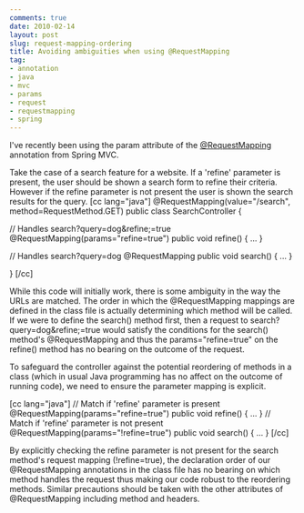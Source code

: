 ```yaml
---
comments: true
date: 2010-02-14
layout: post
slug: request-mapping-ordering
title: Avoiding ambiguities when using @RequestMapping
tag:
- annotation
- java
- mvc
- params
- request
- requestmapping
- spring
---
```


I've recently been using the param attribute of the [@RequestMapping](http://static.springsource.org/spring/docs/3.0.x/javadoc-api/org/springframework/web/bind/annotation/RequestMapping.html) annotation from Spring MVC.

Take the case of a search feature for a website.  If a 'refine' parameter is present, the user should be shown a search form to refine their criteria. However if the refine parameter is not present the user is shown the search results for the query.
[cc lang="java"]
@RequestMapping(value="/search", method=RequestMethod.GET)
public class SearchController {

  // Handles search?query=dog&refine;=true
  @RequestMapping(params="refine=true")
  public void refine() { ... }

  // Handles search?query=dog
  @RequestMapping
  public void search() { ... }

}
[/cc]

While this code will initially work, there is some ambiguity in the way the URLs are matched.  The order in which the @RequestMapping mappings are defined in the class file is actually determining which method will be called.  If we were to define the search() method first, then a request to search?query=dog&refine;=true would satisfy the conditions for the search() method's @RequestMapping and thus the params="refine=true" on the refine() method has no bearing on the outcome of the request.

To safeguard the controller against the potential reordering of methods in a class (which in usual Java programming has no affect on the outcome of running code), we need to ensure the parameter mapping is explicit.

[cc lang="java"]
// Match if 'refine' parameter is present
@RequestMapping(params="refine=true")
public void refine() { ... }
// Match if 'refine' parameter is not present
@RequestMapping(params="!refine=true")
public void search() { ... }
[/cc]

By explicitly checking the refine parameter is not present for the search method's request mapping (!refine=true), the declaration order of our @RequestMapping annotations in the class file has no bearing on which method handles the request thus making our code robust to the reordering methods.  Similar precautions should be taken with the other attributes of @RequestMapping including method and headers.
